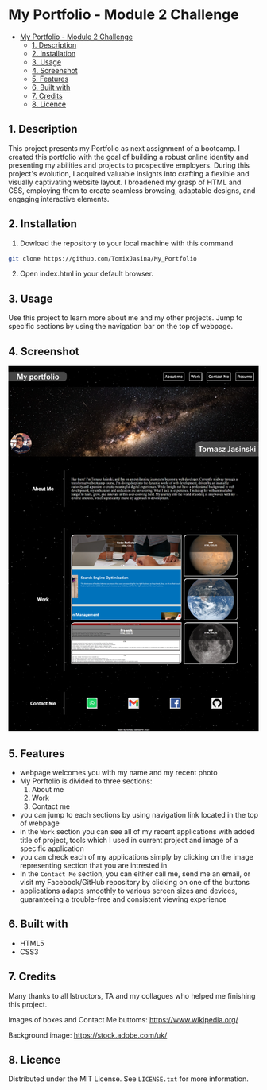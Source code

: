 # My Portfolio - Module 2 Challenge

- [My Portfolio - Module 2 Challenge](#my-portfolio---module-2-challenge)
  - [1. Description](#1-description)
  - [2. Installation](#2-installation)
  - [3. Usage](#3-usage)
  - [4. Screenshot](#4-screenshot)
  - [5. Features](#5-features)
  - [6. Built with](#6-built-with)
  - [7. Credits](#7-credits)
  - [8. Licence](#8-licence)

## 1. Description

This project presents my Portfolio as next assignment of a bootcamp. 
I created this portfolio with the goal of building a robust online identity and presenting my abilities and projects to prospective employers. 
During this project's evolution, I acquired valuable insights into crafting a flexible and visually captivating website layout. 
I broadened my grasp of HTML and CSS, employing them to create seamless browsing, adaptable designs, and engaging interactive elements.

## 2. Installation

1. Dowload the repository to your local machine with this command

```sh
git clone https://github.com/TomixJasina/My_Portfolio

```
   
2. Open index.html in your default browser.

## 3. Usage

Use this project to learn more about me and my other projects. Jump to specific sections by using the navigation bar on the top of webpage.

## 4. Screenshot

![alt text](./assets/web%20img.png)

## 5. Features

- webpage welcomes you with my name and my recent photo
- My Porftolio is divided to three sections:
    1. About me
    2. Work
    3. Contact me
- you can jump to each sections by using navigation link located in the top of webpage
- in the ```Work``` section you can see all of my recent applications with added title of project, tools which I used in current project and image of a specific application
- you can check each of my applications simply by clicking on the image representing section that you are intrested in
- In the ```Contact Me``` section, you can either call me, send me an email, or visit my Facebook/GitHub repository by clicking on one of the buttons
- applications adapts smoothly to various screen sizes and devices, guaranteeing a trouble-free and consistent viewing experience


## 6. Built with

 - HTML5
 - CSS3

## 7. Credits 

Many thanks to all Istructors, TA and my collagues who helped me finishing this project.

Images of boxes and Contact Me buttoms: https://www.wikipedia.org/

Background image: https://stock.adobe.com/uk/

## 8. Licence

Distributed under the MIT License. See ```LICENSE.txt``` for more information.